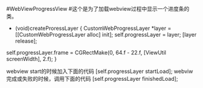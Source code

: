 #WebViewProgressView
#这个是为了加载webview过程中显示一个进度条的类。

- (void)createProressLayer
{
CustomWebProgressLayer *layer = [[CustomWebProgressLayer alloc] init];
self.progressLayer = layer;
[layer release];

self.progressLayer.frame = CGRectMake(0, 64.f - 22.f, [ViewUtil screenWidth], 2.f);
}

webview start的时候加入下面的代码
[self.progressLayer startLoad];
webviw完成或失败的时候，调用下面的代码
[self.progressLayer finishedLoad];
